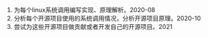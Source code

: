 1. 为每个linux系统调用编写实现、原理解析。2020-08
2. 分析每个开源项目使用的系统调用情况，分析开源项目原理。2020-10
3. 尝试为这些开源项目做贡献或者开发自己的开源项目。2021
